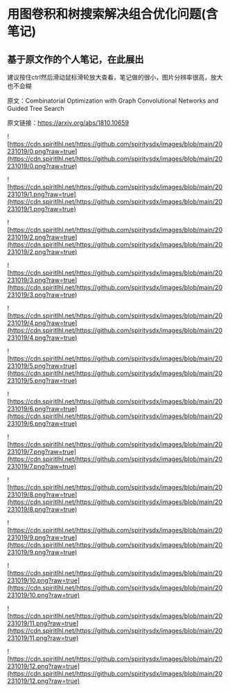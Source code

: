 # 用图卷积和树搜索解决组合优化问题(含笔记)


## 基于原文作的个人笔记，在此展出

建议按住ctrl然后滑动鼠标滑轮放大查看，笔记做的很小，图片分辨率很高，放大也不会糊

原文：Combinatorial Optimization with Graph Convolutional Networks and Guided Tree Search

原文链接：<https://arxiv.org/abs/1810.10659>

![https://cdn.spiritlhl.net/https://github.com/spiritysdx/images/blob/main/20231019/0.png?raw=true](https://cdn.spiritlhl.net/https://github.com/spiritysdx/images/blob/main/20231019/0.png?raw=true)

![https://cdn.spiritlhl.net/https://github.com/spiritysdx/images/blob/main/20231019/1.png?raw=true](https://cdn.spiritlhl.net/https://github.com/spiritysdx/images/blob/main/20231019/1.png?raw=true)

![https://cdn.spiritlhl.net/https://github.com/spiritysdx/images/blob/main/20231019/2.png?raw=true](https://cdn.spiritlhl.net/https://github.com/spiritysdx/images/blob/main/20231019/2.png?raw=true)

![https://cdn.spiritlhl.net/https://github.com/spiritysdx/images/blob/main/20231019/3.png?raw=true](https://cdn.spiritlhl.net/https://github.com/spiritysdx/images/blob/main/20231019/3.png?raw=true)

![https://cdn.spiritlhl.net/https://github.com/spiritysdx/images/blob/main/20231019/4.png?raw=true](https://cdn.spiritlhl.net/https://github.com/spiritysdx/images/blob/main/20231019/4.png?raw=true)

![https://cdn.spiritlhl.net/https://github.com/spiritysdx/images/blob/main/20231019/5.png?raw=true](https://cdn.spiritlhl.net/https://github.com/spiritysdx/images/blob/main/20231019/5.png?raw=true)

![https://cdn.spiritlhl.net/https://github.com/spiritysdx/images/blob/main/20231019/6.png?raw=true](https://cdn.spiritlhl.net/https://github.com/spiritysdx/images/blob/main/20231019/6.png?raw=true)

![https://cdn.spiritlhl.net/https://github.com/spiritysdx/images/blob/main/20231019/7.png?raw=true](https://cdn.spiritlhl.net/https://github.com/spiritysdx/images/blob/main/20231019/7.png?raw=true)

![https://cdn.spiritlhl.net/https://github.com/spiritysdx/images/blob/main/20231019/8.png?raw=true](https://cdn.spiritlhl.net/https://github.com/spiritysdx/images/blob/main/20231019/8.png?raw=true)

![https://cdn.spiritlhl.net/https://github.com/spiritysdx/images/blob/main/20231019/9.png?raw=true](https://cdn.spiritlhl.net/https://github.com/spiritysdx/images/blob/main/20231019/9.png?raw=true)

![https://cdn.spiritlhl.net/https://github.com/spiritysdx/images/blob/main/20231019/10.png?raw=true](https://cdn.spiritlhl.net/https://github.com/spiritysdx/images/blob/main/20231019/10.png?raw=true)

![https://cdn.spiritlhl.net/https://github.com/spiritysdx/images/blob/main/20231019/11.png?raw=true](https://cdn.spiritlhl.net/https://github.com/spiritysdx/images/blob/main/20231019/11.png?raw=true)

![https://cdn.spiritlhl.net/https://github.com/spiritysdx/images/blob/main/20231019/12.png?raw=true](https://cdn.spiritlhl.net/https://github.com/spiritysdx/images/blob/main/20231019/12.png?raw=true)

